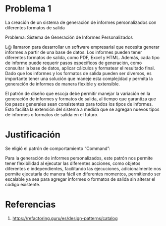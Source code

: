 # Problema 1
La creación de un sistema de generación de informes personalizados con diferentes
formatos de salida

Problema: Sistema de Generación de Informes Personalizados

L@ llamaron para desarrollar un software empresarial que necesita generar informes a
partir de una base de datos. Los informes pueden tener diferentes formatos de salida, como
PDF, Excel y HTML. Además, cada tipo de informe puede requerir pasos específicos de
generación, como consultar la base de datos, aplicar cálculos y formatear el resultado final.
Dado que los informes y los formatos de salida pueden ser diversos, es importante tener
una solución que maneje esta complejidad y permita la generación de informes de manera
flexible y extensible.

El patrón de diseño que escoja debe permitir manejar la variación en la generación de
informes y formatos de salida, al tiempo que garantiza que los pasos generales sean
consistentes para todos los tipos de informes. Esto facilita la extensión del sistema a medida
que se agregan nuevos tipos de informes o formatos de salida en el futuro.

# Justificación
Se eligió el patrón de comportamiento “Command”:

Para la generación de informes personalizados, este patrón nos permite tener flexibilidad al ejecutar las diferentes acciones,
como objetos diferentes e independientes, facilitando las ejecuciones, adicionalmente nos permite ejecutarla de manera fácil en diferentes momentos,
permitiendo ser escalable ya sea para agregar informes o formatos de salida sin alterar el código existente.

# Referencias

1. https://refactoring.guru/es/design-patterns/catalog

